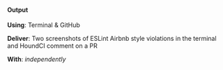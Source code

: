 #### Output

**Using**: Terminal & GitHub

**Deliver**: Two screenshots of ESLint Airbnb style violations in the terminal and HoundCI comment on a PR

**With**: *independently*
